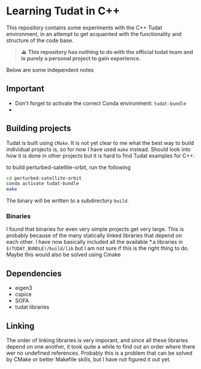 # Learning Tudat in C++

This repository contains some experiments with the C++ Tudat environment, in an attempt to get acquainted with the functionality and structure of the code base.

> :warning: **This repository has nothing to do with the official tudat team and is purely a personal project to gain experience.**

Below are some independent notes



## Important

* Don't forget to activate the correct Conda environment: `tudat-bundle`
* 

## Building projects

Tudat is built using `CMake`. It is not yet clear to me what the best way to build individual projects is, so for now I have used `make` instead.  Should look into how it is done in other projects but it is hard to find Tudat examples for C++.

to build perturbed-satellite-orbit, run the following

```bash
cd perturbed-satellite-orbit
conda activate tudat-bundle
make
```

The binary will be written to a subdirectory `build`.

### Binaries

I found that binaries for even very simple projects get very large. This is probably because of the many statically linked libraries that depend on each other. I have now basically included all the available *.a libraries in `$(TUDAT_BUNDLE)/build/lib` but I am not sure if this is the right thing to do. Maybe this would also be solved using Cmake

## Dependencies

* eigen3
* cspice
* SOFA
* tudat libraries

## Linking
The order of linking libraries is very imporant, and since all these libraries depend on one another, it took quite a while to find out an order where there wer no undefined references. Probably this is a problem that can be solved by CMake or better Makefile skills, but I have not figured it out yet.

